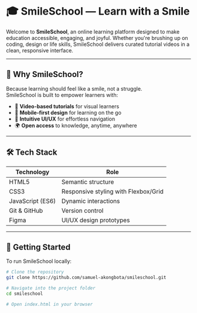 # 🎓 SmileSchool — Learn with a Smile

Welcome to **SmileSchool**, an online learning platform designed to make education accessible, engaging, and joyful. Whether you're brushing up on coding, design or life skills, SmileSchool delivers curated tutorial videos in a clean, responsive interface.

---

## 🌟 Why SmileSchool?

Because learning should feel like a smile, not a struggle.  
SmileSchool is built to empower learners with:

- 🎥 **Video-based tutorials** for visual learners
- 📱 **Mobile-first design** for learning on the go
- 🧠 **Intuitive UI/UX** for effortless navigation
- 🌍 **Open access** to knowledge, anytime, anywhere

---

## 🛠 Tech Stack

| Technology | Role |
|------------|------|
| HTML5 | Semantic structure |
| CSS3 | Responsive styling with Flexbox/Grid |
| JavaScript (ES6) | Dynamic interactions |
| Git & GitHub | Version control |
| Figma | UI/UX design prototypes |

---

## 🚀 Getting Started

To run SmileSchool locally:

```bash
# Clone the repository
git clone https://github.com/samuel-akongbota/smileschool.git

# Navigate into the project folder
cd smileschool

# Open index.html in your browser
